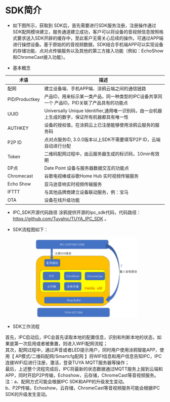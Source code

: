 # SDK简介  

*  如下图所示，获取到 SDK后，首先需要进行SDK服务注册，注册操作通过SDK配网模块建立，服务通道建立成功，客户可以将设备的音视频信息按照格式要求送入SDK开辟的缓存中，至此客户无需关心后续的操作。可通过APP端进行操控设备。基于原始的的音视频数据，SDK结合手机端APP可以实现设备的存储功能、点对点传输服务以及其他的第三方接入功能（例如：EchoShow和ChromeCast接入功能）。   

* 基本概念  

| 术语   | 描述 |
|------- | ---------|
| 配网	|	建立设备端、手机APP端、涂鸦云端之间的通信链路 |
| PID/Productkey | 产品ID，用来标示某一类产品，同一种类型的IPC设备共享同一个 产品ID。PID关联了产品具有的功能点 |
| UUID	|	Universally Unique Identifier,通用唯一识别码，由一台机器上生成的数字，保证所有机器都具有唯一性 |
| AUTHKEY	| 设备的授权值，在涂鸦云上已注册能够使用涂鸦云服务的服务码 |
| P2P ID	| 点对点服务ID, 3.0.0版本以上SDK不需要填写P2P ID，云端自动进行分配 |
| Token	| 二维码配网过程中，由云服务器生成的标识码，10min有效期 |
| DP点	| Date Point 设备与服务器数据交互的功能点 |
| Chromecast	| 谷歌电视棒或谷歌Home Hub 实时视频传输服务 |
| Echo Show	| 亚马逊音响实时视频传输服务|
| IFTTT	| 与其他品牌商建立设备联动服务，例：宝马 |
| OTA	|  设备在线升级功能	|  

* IPC_SDK开源代码路径
涂鸦提供开源的ipc_sdk代码，代码路径：https://github.com/TuyaInc/TUYA_IPC_SDK 。

* SDK流程图如下：  
<div align=center><img  src = "Introduction.assets/image-20191121105038812.png"alt="img" style="zoom:150%;"></div>   

* SDK工作流程  

首先，IPC启动后，IPC会首先读取本地的配置信息，识别和判断本地的状态，如果是第一次启用或者被重置，则进入WIFI配网流程；  
其次，配网过程中，通过声音或者LED提示用户，同时用户使用涂鸦智能APP，使用【 AP模式/二维码配网/Smartcfg配网 】将WIFI信息和用户信息告知IPC，IPC连接WIFI后进行注册，激活，登录TUYA MQTT服务器等操作；  
最后，上述整个流程完成后，IPC将最新的状态数据通过MQTT服务上报到云端和APP，同时开启P2P传输，Echoshow，云存储，ChromeCast等音视频服务。  
注：a、配网方式可能会根据IPC SDK和APP的升级发生变动。  
b、P2P传输，Echoshow，云存储，ChromeCast等音视频服务可能会根据IPC SDK的升级发生变动。  